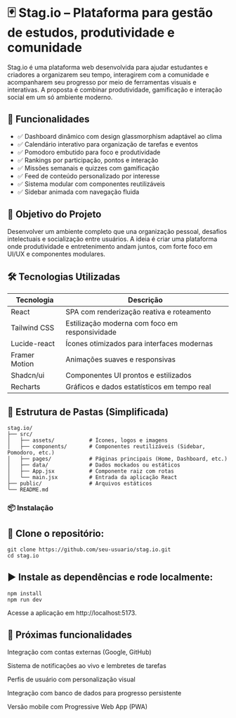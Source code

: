 # 🃏 Stag.io – Plataforma para gestão de estudos, produtividade e comunidade

Stag.io é uma plataforma web desenvolvida para ajudar estudantes e criadores a organizarem seu tempo, interagirem com a comunidade e acompanharem seu progresso por meio de ferramentas visuais e interativas. A proposta é combinar produtividade, gamificação e interação social em um só ambiente moderno.

## 🚀 Funcionalidades

- ✅ Dashboard dinâmico com design glassmorphism adaptável ao clima
- ✅ Calendário interativo para organização de tarefas e eventos
- ✅ Pomodoro embutido para foco e produtividade
- ✅ Rankings por participação, pontos e interação
- ✅ Missões semanais e quizzes com gamificação
- ✅ Feed de conteúdo personalizado por interesse
- ✅ Sistema modular com componentes reutilizáveis
- ✅ Sidebar animada com navegação fluida

## 🎯 Objetivo do Projeto

Desenvolver um ambiente completo que una organização pessoal, desafios intelectuais e socialização entre usuários. A ideia é criar uma plataforma onde produtividade e entretenimento andam juntos, com forte foco em UI/UX e componentes modulares.

## 🛠️ Tecnologias Utilizadas

| Tecnologia    | Descrição                                      |
| ------------- | ---------------------------------------------- |
| React         | SPA com renderização reativa e roteamento      |
| Tailwind CSS  | Estilização moderna com foco em responsividade |
| Lucide-react  | Ícones otimizados para interfaces modernas     |
| Framer Motion | Animações suaves e responsivas                 |
| Shadcn/ui     | Componentes UI prontos e estilizados           |
| Recharts      | Gráficos e dados estatísticos em tempo real    |

## 📁 Estrutura de Pastas (Simplificada)

```plaintext
stag.io/
├── src/
│   ├── assets/           # Ícones, logos e imagens
│   ├── components/       # Componentes reutilizáveis (Sidebar, Pomodoro, etc.)
│   ├── pages/            # Páginas principais (Home, Dashboard, etc.)
│   ├── data/             # Dados mockados ou estáticos
│   ├── App.jsx           # Componente raiz com rotas
│   └── main.jsx          # Entrada da aplicação React
├── public/               # Arquivos estáticos
└── README.md
```

### 📦 Instalação

## 🔧 Clone o repositório:

```
git clone https://github.com/seu-usuario/stag.io.git
cd stag.io
```

## ▶️ Instale as dependências e rode localmente:

```
npm install
npm run dev
```

Acesse a aplicação em http://localhost:5173.

## 📌 Próximas funcionalidades

Integração com contas externas (Google, GitHub)

Sistema de notificações ao vivo e lembretes de tarefas

Perfis de usuário com personalização visual

Integração com banco de dados para progresso persistente

Versão mobile com Progressive Web App (PWA)
